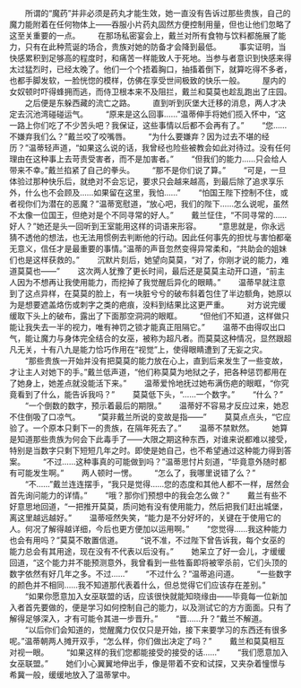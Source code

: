 　　所谓的“魔药”并非必须是药丸才能生效，她一直没有告诉过那些贵族，自己的魔力能附着在任何物体上——吞服小片药丸固然方便控制用量，但也让他们忽略了这至关重要的一点。
　　在那场私密宴会上，戴兰对所有食物与饮料都施展了能力，只有在此种荒诞的场合，贵族对她的防备才会降到最低。
　　事实证明，当快感累积到足够高的程度时，和痛苦一样能致人于死地。当参与者意识到快感来得太过猛烈时，已经太晚了。他们一个个捂着胸口，抽搐着倒下，就算吃得不多者，也都手脚发软，一脸恍惚的模样，仿佛在享受世间极致的快乐一般。
　　屋内的女奴顿时吓得蜂拥而逃，而侍卫根本来不及阻拦，戴兰和莫莫也趁乱跑出了庄园。
　　之后便是东躲西藏的流亡之路。
　　直到听到灰堡大迁移的消息，两人才决定去沉池湾碰碰运气。
　　“原来是这么回事……”温蒂伸手将她们揽入怀中，“这一路上你们吃了不少苦头吧？我保证，这些事情以后都不会再有了。”
　　“您……不嫌弃我们么？”戴兰咬了咬嘴唇。
　　“为什么要嫌弃？因为过去不堪的经历？”温蒂轻声道，“如果这么说的话，我曾经也险些被教会如此对待过。没有任何理由在这种事上去苛责受害者，而不是加害者。”
　　“但我们的能力……只会给人带来不幸。”戴兰掐紧了自己的拳头。
　　“那不是你们说了算。”
　　“可是，一旦体验过那种快乐后，就绝对不会忘记，要求只会越来越高，到最后除了追求享乐外，什么也不会顾及……如果留在这里，我怕……”
　　“怕国王陛下控制不住，或者视你们为潜在的恶魔？”温蒂宽慰道，“放心吧，我们的陛下……怎么说呢，虽然不太像一位国王，但绝对是个不同寻常的好人。”
　　戴兰怔住，“不同寻常的……好人？”她还是头一回听到王室能用这样的词语来形容。
　　“意思就是，你永远猜不透他的想法，也无法用惯例去判断他的行动。因此任何事先的担忧与害怕都毫无意义，信任才是最重要的事情。”温蒂的声音忽然变得异常柔和，“共助会的姐妹们也是这样获救的。”
　　沉默片刻后，她望向莫莫，“对了，你刚才说的能力，难道莫莫也——”
　　这次两人犹豫了更长时间，最后还是莫莫主动开口道，“前主人因为不想再让我使用能力，而挖掉了我觉醒后异化的眼睛。”
　　温蒂早就注意到了这点异样，在莫莫的脸上，有一块脏兮兮的破布斜着包住了半边额角，她原以为是想要遮盖烙伤或刺字之类的疤痕，没料到结果比这更严重。
　　对方说完缓缓取下头上的破布，露出了下面那空洞洞的眼眶。
　　“但他们不知道，这样做只能让我失去一半的视力，唯有神罚之锁才能真正阻隔它。”
　　温蒂不由得叹出口气，能让魔力与身体完全结合的女巫，被称为超凡者。而莫莫这种情况，显然跟超凡无关，十有八九是能力恰巧作用在“视觉”上，使得眼睛遭到了无妄之灾。
　　“那些贵族一开始并没有把莫莫的能力放在心上，直到后来发生了一些变故，才让主人对她下的手。”戴兰低声道，“他们称莫莫为地狱之子，把各种惩罚都用在了她身上，她差点就没能活下来。”
　　温蒂爱怜地抚过她布满伤疤的眼眶，“你究竟看到了什么，能告诉我吗？”
　　莫莫低下头，“……一个数字。”
　　“什么？”
　　“一个倒数的数字，预示着最后的期限。”
　　温蒂好不容易才反应过来，她忍不住倒吸了口凉气。
　　“莫非戴兰所说的变故是指——”
　　莫莫点点头，“它应验了。一个原本只剩下一的贵族，在隔年死去了。”
　　温蒂不禁默然。
　　她算是知道那些贵族为何会下此毒手了——大限之期这种东西，对谁来说都难以接受，特别是当数字只剩下短短几年之时。即使是她自己，也不希望通过这种能力得到答案。
　　“不过……这种事真的可能做到吗？”温蒂思忖片刻道，“毕竟意外随时都有可能发生啊。”
　　两人顿时一愣。
　　“怎么了，我哪里说错了么？”
　　“不……”戴兰连连摆手，“我只是觉得……您的态度和其他人都不一样，居然会首先询问能力的详情。”
　　“哦？那你们预想中的我会怎么做？”
　　戴兰有些不好意思地回道，“一把推开莫莫，质问她有没有使用能力，然后把我们赶出城堡，离这里越远越好。”
　　温蒂哑然失笑，“能力是不分好坏的，关键在于使用它的人。何况了解得越详细，今后也更方便加以运用啊。”
　　“您觉得……我这种能力也会有用吗？”莫莫不敢置信道。
　　“说不准，不过陛下曾告诉我，每个女巫的能力总会有其用途，现在没有不代表以后没有。”
　　她呆立了好一会儿，才缓缓回道，“这个能力并不能预测意外，我曾看到一些牲畜即将被宰杀前，它们头顶的数字依然有好几年之多。不过……”
　　“不过什么？”温蒂追问道。
　　“一些数字的颜色并不相同……我不知道那代表着什么，但总觉得它们应该存在差别。”
　　“如果你愿意加入女巫联盟的话，应该很快就能知晓缘由——毕竟每一位新加入者首先要做的，便是学习如何控制自己的能力，以及测试它的方方面面。只有了解得足够深入，才有可能令其进一步晋升。”
　　“晋……升？”戴兰不解道。
　　“以后你们会知道的，觉醒魔力仅仅只是开始，接下来要学习的东西还有很多呢。”温蒂朝两人摊开双手，“怎么样，你们做出决定了吗？”
　　戴兰和莫莫相互对视一眼。
　　“如果这样的我们您都能接受的接受的话……”
　　“我们愿意加入女巫联盟。”
　　她们小心翼翼地伸出手，像是带着不安和试探，又夹杂着憧憬与希冀一般，缓缓地放入了温蒂掌中。